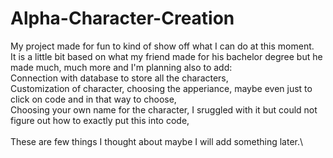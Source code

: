 # Alpha-Character-Creation
My project made for fun to kind of show off what I can do at this moment.\
It is a little bit based on what my friend made for his bachelor degree but he made much, much more and I'm planning also to add:\
Connection with database to store all the characters,\
Customization of character, choosing the apperiance, maybe even just to click on code and in that way to choose,\
Choosing your own name for the character, I sruggled with it but could not figure out how to exactly put this into code,\
\
These are few things I thought about maybe I will add something later.\
